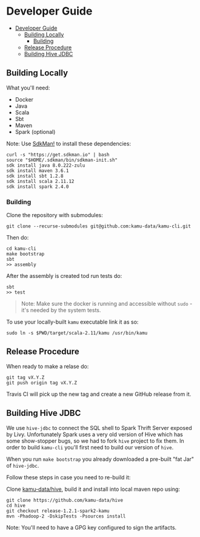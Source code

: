 # Developer Guide

- [Developer Guide](#developer-guide)
  - [Building Locally](#building-locally)
    - [Building](#building)
  - [Release Procedure](#release-procedure)
  - [Building Hive JDBC](#building-hive-jdbc)

## Building Locally

What you'll need:

* Docker
* Java
* Scala
* Sbt
* Maven
* Spark (optional)

Note: Use [SdkMan!](https://sdkman.io/) to install these dependencies:

```shell
curl -s "https://get.sdkman.io" | bash
source "$HOME/.sdkman/bin/sdkman-init.sh"
sdk install java 8.0.222-zulu
sdk install maven 3.6.1
sdk install sbt 1.2.8
sdk install scala 2.11.12
sdk install spark 2.4.0
```

### Building

Clone the repository with submodules:
```shell
git clone --recurse-submodules git@github.com:kamu-data/kamu-cli.git
```

Then do:

```shell
cd kamu-cli
make bootstrap
sbt
>> assembly
```

After the assembly is created tod run tests do:

```shell
sbt
>> test
```

> Note: Make sure the docker is running and accessible without `sudo` - it's needed by the system tests.

To use your locally-built `kamu` executable link it as so:

```shell
sudo ln -s $PWD/target/scala-2.11/kamu /usr/bin/kamu
```

## Release Procedure

When ready to make a relase do:

```shell
git tag vX.Y.Z
git push origin tag vX.Y.Z
```

Travis CI will pick up the new tag and create a new GitHub release from it.


## Building Hive JDBC

We use `hive-jdbc` to connect the SQL shell to Spark Thrift Server exposed by Livy. Unfortunately Spark uses a very old version of Hive which has some show-stopper bugs, so we had to fork `hive` project to fix them. In order to build `kamu-cli` you'll first need to build our version of `hive`.

When you run `make bootstrap` you already downloaded a pre-built "fat Jar" of `hive-jdbc`.

Follow these steps in case you need to re-build it:

Clone [kamu-data/hive](https://github.com/kamu-data/hive), build it and install into local maven repo using:

```shell
git clone https://github.com/kamu-data/hive
cd hive
git checkout release-1.2.1-spark2-kamu
mvn -Phadoop-2 -DskipTests -Psources install
```

Note: You'll need to have a GPG key configured to sign the artifacts.
